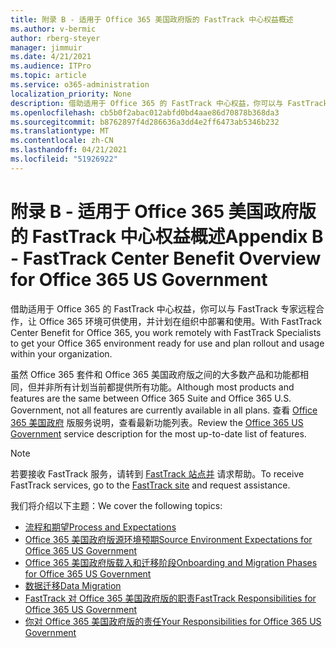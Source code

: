 ```yaml
---
title: 附录 B - 适用于 Office 365 美国政府版的 FastTrack 中心权益概述
ms.author: v-bermic
author: rberg-steyer
manager: jimmuir
ms.date: 4/21/2021
ms.audience: ITPro
ms.topic: article
ms.service: o365-administration
localization_priority: None
description: 借助适用于 Office 365 的 FastTrack 中心权益，你可以与 FastTrack 专家远程合作，让 Office 365 环境可供使用，并计划在组织中部署和使用。
ms.openlocfilehash: cb5b0f2abac012abfd0bd4aae86d70878b368da3
ms.sourcegitcommit: b8762897f4d286636a3dd4e2ff6473ab5346b232
ms.translationtype: MT
ms.contentlocale: zh-CN
ms.lasthandoff: 04/21/2021
ms.locfileid: "51926922"
---
```

# <a name="appendix-b---fasttrack-center-benefit-overview-for-office-365-us-government"></a><span data-ttu-id="d67e5-103">附录 B - 适用于 Office 365 美国政府版的 FastTrack 中心权益概述</span><span class="sxs-lookup"><span data-stu-id="d67e5-103">Appendix B - FastTrack Center Benefit Overview for Office 365 US Government</span></span>

<span data-ttu-id="d67e5-104">借助适用于 Office 365 的 FastTrack 中心权益，你可以与 FastTrack 专家远程合作，让 Office 365 环境可供使用，并计划在组织中部署和使用。</span><span class="sxs-lookup"><span data-stu-id="d67e5-104">With FastTrack Center Benefit for Office 365, you work remotely with FastTrack Specialists to get your Office 365 environment ready for use and plan rollout and usage within your organization.</span></span> 
  
<span data-ttu-id="d67e5-105">虽然 Office 365 套件和 Office 365 美国政府版之间的大多数产品和功能都相同，但并非所有计划当前都提供所有功能。</span><span class="sxs-lookup"><span data-stu-id="d67e5-105">Although most products and features are the same between Office 365 Suite and Office 365 U.S. Government, not all features are currently available in all plans.</span></span> <span data-ttu-id="d67e5-106">查看 [Office 365 美国政府](https://aka.ms/aboutgovcloud) 版服务说明，查看最新功能列表。</span><span class="sxs-lookup"><span data-stu-id="d67e5-106">Review the [Office 365 US Government](https://aka.ms/aboutgovcloud) service description for the most up-to-date list of features.</span></span>

> [!NOTE]
> <span data-ttu-id="d67e5-107">若要接收 FastTrack 服务，请转到 [FastTrack 站点并](https://go.microsoft.com/fwlink/?linkid=780698) 请求帮助。</span><span class="sxs-lookup"><span data-stu-id="d67e5-107">To receive FastTrack services, go to the [FastTrack site](https://go.microsoft.com/fwlink/?linkid=780698) and request assistance.</span></span>  

<span data-ttu-id="d67e5-108">我们将介绍以下主题：</span><span class="sxs-lookup"><span data-stu-id="d67e5-108">We cover the following topics:</span></span>
- [<span data-ttu-id="d67e5-109">流程和期望</span><span class="sxs-lookup"><span data-stu-id="d67e5-109">Process and Expectations</span></span>](process-and-expectations.md) 
- [<span data-ttu-id="d67e5-110">Office 365 美国政府版源环境预期</span><span class="sxs-lookup"><span data-stu-id="d67e5-110">Source Environment Expectations for Office 365 US Government</span></span>](US-Gov-appendix-source-environment-expectations.md)   
- [<span data-ttu-id="d67e5-111">Office 365 美国政府版载入和迁移阶段</span><span class="sxs-lookup"><span data-stu-id="d67e5-111">Onboarding and Migration Phases for Office 365 US Government</span></span>](US-Gov-appendix-onboarding-and-migration.md)
- [<span data-ttu-id="d67e5-112">数据迁移</span><span class="sxs-lookup"><span data-stu-id="d67e5-112">Data Migration</span></span>](data-migration.md)    
- [<span data-ttu-id="d67e5-113">FastTrack 对 Office 365 美国政府版的职责</span><span class="sxs-lookup"><span data-stu-id="d67e5-113">FastTrack Responsibilities for Office 365 US Government</span></span>](US-Gov-appendix-fasttrack-responsibilities.md)   
- [<span data-ttu-id="d67e5-114">你对 Office 365 美国政府版的责任</span><span class="sxs-lookup"><span data-stu-id="d67e5-114">Your Responsibilities for Office 365 US Government</span></span>](US-Gov-appendix-your-responsibilities.md)    


